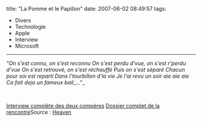 title: "La Pomme et le Papillon"
date: 2007-06-02 08:49:57
tags:
  - Divers
  - Technologie
  - Apple
  - Interview
  - Microsoft
---

_"On s'est connu, on s'est reconnu
On s'est perdu d'vue, on s'est r'perdu d'vue
On s'est retrouvé, on s'est réchauffé
Puis on s'est séparé
Chacun pour soi est reparti
Dans l'tourbillon d'la vie
Je l'ai revu un soir aie aie aie
Ca fait deja un fameux bail__&#8230;"_

&nbsp;

[Interview complète des deux compères](http://allthingsd.com/20070530/d5-gates-jobs-interview/)
[Dossier complet de la rencontre](//allthingsd.com/20070530/steve-jobs-and-bill-gates-together-part-1-of-7/)Source&nbsp;: [Heaven](http://heaven.fr/2007/06/01/ils-se-sont-aimes/)